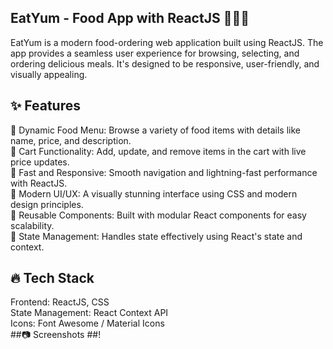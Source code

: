  ## EatYum - Food App with ReactJS 🍔🍕🥗</br>
 EatYum is a modern food-ordering web application built using ReactJS. The app provides a seamless user experience for browsing, selecting, and ordering delicious meals. It's designed to be responsive, user-friendly, and visually appealing.</br>
## ✨ Features
🌟 Dynamic Food Menu: Browse a variety of food items with details like name, price, and description.</br>
🛒 Cart Functionality: Add, update, and remove items in the cart with live price updates.</br>
🚀 Fast and Responsive: Smooth navigation and lightning-fast performance with ReactJS.</br>
🎨 Modern UI/UX: A visually stunning interface using CSS and modern design principles.</br>
🔄 Reusable Components: Built with modular React components for easy scalability.</br>
🔧 State Management: Handles state effectively using React's state and context.</br>
## 🔥 Tech Stack
Frontend: ReactJS, CSS</br>
State Management: React Context API</br>
Icons: Font Awesome / Material Icons</br>
##📷 Screenshots 
##! []()
